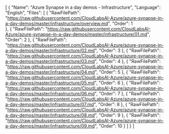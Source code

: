 [
    {
      "Name": "Azure Synapse in a day demos - Infrastructure",
      "Language": "English",
      "Files": [
        {
          "RawFilePath": "https://raw.githubusercontent.com/CloudLabsAI-Azure/azure-synapse-in-a-day-demos/master/infrastructure/overview.md",
          "Order": 1  
        },
        {
          "RawFilePath": "https://raw.githubusercontent.com/CloudLabsAI-Azure/azure-synapse-in-a-day-demos/master/infrastructure/01.md",
          "Order": 2 
        },
        {
          "RawFilePath": "https://raw.githubusercontent.com/CloudLabsAI-Azure/azure-synapse-in-a-day-demos/master/infrastructure/02.md",
          "Order": 3
        },
        {
          "RawFilePath": "https://raw.githubusercontent.com/CloudLabsAI-Azure/azure-synapse-in-a-day-demos/master/infrastructure/03.md",
          "Order": 4
        },
        {
          "RawFilePath": "https://raw.githubusercontent.com/CloudLabsAI-Azure/azure-synapse-in-a-day-demos/master/infrastructure/04.md",
          "Order": 5
        },
        {
          "RawFilePath": "https://raw.githubusercontent.com/CloudLabsAI-Azure/azure-synapse-in-a-day-demos/master/infrastructure/05.md",
          "Order": 6
        },
        {
          "RawFilePath": "https://raw.githubusercontent.com/CloudLabsAI-Azure/azure-synapse-in-a-day-demos/master/infrastructure/06.md",
          "Order": 7
        },
        {
          "RawFilePath": "https://raw.githubusercontent.com/CloudLabsAI-Azure/azure-synapse-in-a-day-demos/master/infrastructure/07.md",
          "Order": 8
        },
        {
          "RawFilePath": "https://raw.githubusercontent.com/CloudLabsAI-Azure/azure-synapse-in-a-day-demos/master/infrastructure/08.md",
          "Order": 9
        },
        {
          "RawFilePath": "https://raw.githubusercontent.com/CloudLabsAI-Azure/azure-synapse-in-a-day-demos/master/infrastructure/09.md",
          "Order": 10
        }
      ]
    }
  ]
